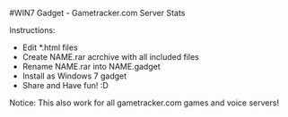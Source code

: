 #WIN7 Gadget - Gametracker.com Server Stats

Instructions:
- Edit *.html files
- Create NAME.rar acrchive with all included files
- Rename NAME.rar into NAME.gadget
- Install as Windows 7 gadget
- Share and Have fun! :D
 

Notice: This also work for all gametracker.com games and voice servers!
